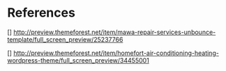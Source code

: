 # References

[] http://preview.themeforest.net/item/mawa-repair-services-unbounce-template/full_screen_preview/25237766

[] http://preview.themeforest.net/item/homefort-air-conditioning-heating-wordpress-theme/full_screen_preview/34455001
